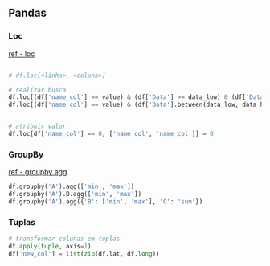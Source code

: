 ## Pandas

### Loc
[ref - loc](https://pandas.pydata.org/docs/reference/api/pandas.DataFrame.loc.html)
```py

# df.loc[<linha>, <coluna>]

# realizar busca
df.loc[(df['name_col'] == value) & (df['Data'] >= data_low) & (df['Data'] <= data_hight)]
df.loc[(df['name_col'] == value) & (df['Data'].between(data_low, data_hight))]


# atribuir valor
df.loc[df['name_col'] == 0, ['name_col', 'name_col']] = 0
```



### GroupBy
[ref - groupby agg](https://pandas.pydata.org/pandas-docs/version/0.23/generated/pandas.core.groupby.DataFrameGroupBy.agg.html)
```py
df.groupby('A').agg(['min', 'max'])
df.groupby('A').B.agg(['min', 'max'])
df.groupby('A').agg({'B': ['min', 'max'], 'C': 'sum'})
```


### Tuplas
```py
# transformar colunas em tuplas 
df.apply(tuple, axis=1)
df['new_col'] = list(zip(df.lat, df.long))
```